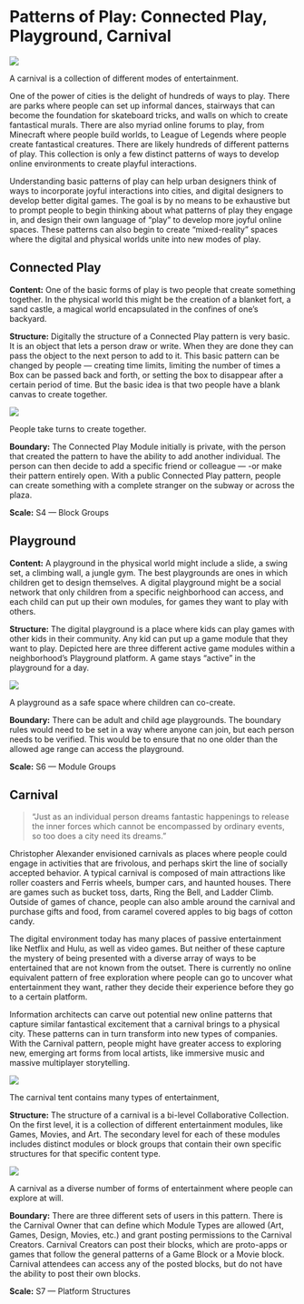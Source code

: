 ﻿---
author:  Rachel Jaffe
date: Oct 3, 2019
source: https://rachelaliana.medium.com/patterns-of-play-connected-play-playground-carnival-fd898c7d870a

---

# Patterns of Play: Connected Play, Playground, Carnival

![](images/AnrREYjPHUfxvL3b1p3jHA.jpeg)

A carnival is a collection of different modes of entertainment.

One of the power of cities is the delight of hundreds of ways to play. There are parks where people can set up informal dances, stairways that can become the foundation for skateboard tricks, and walls on which to create fantastical murals. There are also myriad online forums to play, from Minecraft where people build worlds, to League of Legends where people create fantastical creatures. There are likely hundreds of different patterns of play. This collection is only a few distinct patterns of ways to develop online environments to create playful interactions.

Understanding basic patterns of play can help urban designers think of ways to incorporate joyful interactions into cities, and digital designers to develop better digital games. The goal is by no means to be exhaustive but to prompt people to begin thinking about what patterns of play they engage in, and design their own language of “play” to develop more joyful online spaces. These patterns can also begin to create “mixed-reality” spaces where the digital and physical worlds unite into new modes of play.

## Connected Play

**Content:**  One of the basic forms of play is two people that create something together. In the physical world this might be the creation of a blanket fort, a sand castle, a magical world encapsulated in the confines of one’s backyard.

**Structure:**  Digitally the structure of a Connected Play pattern is very basic. It is an object that lets a person draw or write. When they are done they can pass the object to the next person to add to it. This basic pattern can be changed by people — creating time limits, limiting the number of times a Box can be passed back and forth, or setting the box to disappear after a certain period of time. But the basic idea is that two people have a blank canvas to create together.

![](images/YmjtujQVYzqrJTSVPFQaqg.png)

People take turns to create together.

**Boundary:** The Connected Play Module initially is private, with the person that created the pattern to have the ability to add another individual. The person can then decide to add a specific friend or colleague — -or make their pattern entirely open. With a public Connected Play pattern, people can create something with a complete stranger on the subway or across the plaza.

**Scale:** S4 — Block Groups

## Playground

**Content:**  A playground in the physical world might include a slide, a swing set, a climbing wall, a jungle gym. The best playgrounds are ones in which children get to design themselves. A digital playground might be a social network that only children from a specific neighborhood can access, and each child can put up their own modules, for games they want to play with others.

**Structure:**  The digital playground is a place where kids can play games with other kids in their community. Any kid can put up a game module that they want to play. Depicted here are three different active game modules within a neighborhood’s Playground platform. A game stays “active” in the playground for a day.

![](images/t2JJlajCh4BJPm4CkZOljQ.png)

A playground as a safe space where children can co-create.

**Boundary:** There can be adult and child age playgrounds. The boundary rules would need to be set in a way where anyone can join, but each person needs to be verified. This would be to ensure that no one older than the allowed age range can access the playground.

**Scale:** S6 — Module Groups

## Carnival

> “Just as an individual person dreams fantastic happenings to release the inner forces which cannot be encompassed by ordinary events, so too does a city need its dreams.”

Christopher Alexander envisioned carnivals as places where people could engage in activities that are frivolous, and perhaps skirt the line of socially accepted behavior. A typical carnival is composed of main attractions like roller coasters and Ferris wheels, bumper cars, and haunted houses. There are games such as bucket toss, darts, Ring the Bell, and Ladder Climb. Outside of games of chance, people can also amble around the carnival and purchase gifts and food, from caramel covered apples to big bags of cotton candy.

The digital environment today has many places of passive entertainment like Netflix and Hulu, as well as video games. But neither of these capture the mystery of being presented with a diverse array of ways to be entertained that are not known from the outset. There is currently no online equivalent pattern of free exploration where people can go to uncover what entertainment they want, rather they decide their experience before they go to a certain platform.

Information architects can carve out potential new online patterns that capture similar fantastical excitement that a carnival brings to a physical city. These patterns can in turn transform into new types of companies. With the Carnival pattern, people might have greater access to exploring new, emerging art forms from local artists, like immersive music and massive multiplayer storytelling.

![](images/kORBpJuT1W8J8GZZO9PJLw.png)

The carnival tent contains many types of entertainment,

**Structure:**  The structure of a carnival is a bi-level Collaborative Collection. On the first level, it is a collection of different entertainment modules, like Games, Movies, and Art. The secondary level for each of these modules includes distinct modules or block groups that contain their own specific structures for that specific content type.

![](images/oxRkEto3sg5XDOhtxeKS5w.png)

A carnival as a diverse number of forms of entertainment where people can explore at will.

**Boundary:** There are three different sets of users in this pattern. There is the Carnival Owner that can define which Module Types are allowed (Art, Games, Design, Movies, etc.) and grant posting permissions to the Carnival Creators. Carnival Creators can post their blocks, which are proto-apps or games that follow the general patterns of a Game Block or a Movie block. Carnival attendees can access any of the posted blocks, but do not have the ability to post their own blocks.

**Scale:** S7 — Platform Structures

